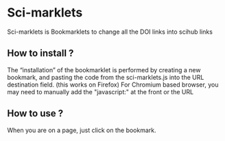 # Sci-marklets
Sci-marklets is Bookmarklets to change all the DOI links into scihub links

## How to install ?
The “installation” of the bookmarklet is performed by creating a new bookmark, and pasting the code from the sci-marklets.js into the URL destination field.
(this works on Firefox)
For Chromium based browser, you may need to manually add the "javascript:" at the front or the URL

## How to use ?
When you are on a page, just click on the bookmark.

